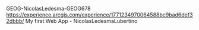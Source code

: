 GEOG-NicolasLedesma-GEOG678
https://experience.arcgis.com/experience/1771234970064588bc9bad6def32dbbb/
 My first Web App - NicolasLedesmaLubertino
